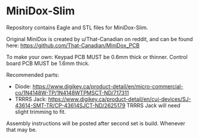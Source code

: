 # MiniDox-Slim

Repository contains Eagle and STL files for MiniDox-Slim.

Original MiniDox is created by u/That-Canadian on reddit, and can be found here:
https://github.com/That-Canadian/MiniDox_PCB

To make your own:
Keypad PCB MUST be 0.6mm thick or thinner. Control board PCB MUST be 1.6mm thick.

Recommended parts:
- Diode: https://www.digikey.ca/product-detail/en/micro-commercial-co/1N4148W-TP/1N4148WTPMSCT-ND/717311
- TRRRS Jack: https://www.digikey.ca/product-detail/en/cui-devices/SJ-43614-SMT-TR/CP-43614SJCT-ND/2625179
TRRRS Jack will need slight trimming to fit.

Assembly instructions will be posted after second set is build. Whenever that may be.
